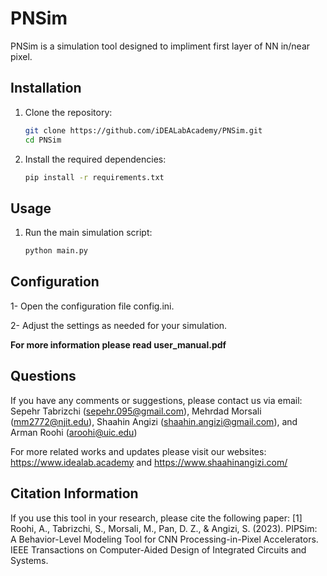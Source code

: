 # PNSim

PNSim is a simulation tool designed to impliment first layer of NN in/near pixel. 

## Installation

1. Clone the repository:
   ```bash
   git clone https://github.com/iDEALabAcademy/PNSim.git
   cd PNSim

2. Install the required dependencies:
    ```bash
    pip install -r requirements.txt

## Usage

1. Run the main simulation script:
    ```bash
    python main.py
## Configuration
1- Open the configuration file config.ini.


2- Adjust the settings as needed for your simulation.


**For more information please read user_manual.pdf**

## Questions
If you have any comments or suggestions, please contact us via email:
Sepehr Tabrizchi (sepehr.095@gmail.com), Mehrdad Morsali (mm2772@njit.edu), Shaahin Angizi (shaahin.angizi@gmail.com), and Arman Roohi (aroohi@uic.edu)

For more related works and updates please visit our websites: https://www.idealab.academy and https://www.shaahinangizi.com/

## Citation Information
If you use this tool in your research, please cite the following paper:
[1] Roohi, A., Tabrizchi, S., Morsali, M., Pan, D. Z., & Angizi, S. (2023). PIPSim: A Behavior-Level Modeling Tool for CNN Processing-in-Pixel Accelerators. IEEE Transactions on Computer-Aided Design of Integrated Circuits and Systems.
